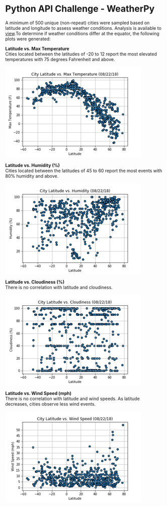 # Python API Challenge - WeatherPy

A minimum of 500 unique (non-repeat) cities were sampled based on latitude and longitude to assess weather conditions. Analysis is available to [view](WeatherPy.ipynb).To determine if weather conditions differ at the equator, the following plots were generated:

**Latitude vs. Max Temperature** <br/>
Cities located between the latitudes of -20 to 12 report the most elevated temperatures with 75 degrees Fahrenheit and above.

![lat_vs_max_temp.png](Images/lat_vs_max_temp.png)

**Latitude vs. Humidity (%)** <br/>
Cities located between the latitudes of 45 to 60 report the most events with 80% humidity and above.

![lat_vs_humidity.png](Images/lat_vs_humidity.png)

**Latitude vs. Cloudiness (%)** <br/>
There is no correlation with latitude and cloudiness.

![lat_vs_cloudiness.png](Images/lat_vs_cloudiness.png)

**Latitude vs. Wind Speed (mph)** <br/>
There is no correlation with latitude and wind speeds. As latitude decreases, cities observe less wind events.

![lat_vs_wind_speed.png](Images/lat_vs_wind_speed.png)